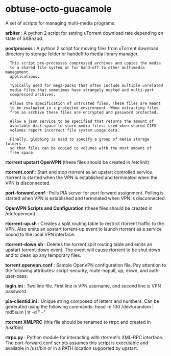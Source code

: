 # obtuse-octo-guacamole
A set of scripts for managing multi-media programs.

<b>arbiter</b>     : A python 2 script for setting uTorrent download rate depending on state of SABnzbd.

<b>postprocess</b> : A python 2 script for moving files from uTorrent download directory to storage folder
              or handoff to media library manager.
              
      This script pre-processes compressed archives and copies the media
      to a shared file system or for hand-off to other multimedia management
      applications.
      
      Typically used for mega-packs that often include multiple unrelated
      media files that sometimes have strangely nested and multi-part
      compressed archives.
      
      Allows the specification of untrusted files. These files are meant
      to be evaluated in a protected environment. When extracting files
      from an archive these files are encrypted and password protected.
      
      Allow a json service to be specified that returns the amount of
      available disk space to store media files: used when shared CIFS
      volumes report incorrect file system usage data.
      
      Finally, globbing is used to specify a group of media storage folders
      so that files can be copied to volumes with the most amount of
      free space.

<b>rtorrent upstart OpenVPN</b> (these files should be created in /etc/init)

<b>rtorrent.conf</b> : Start and stop rtorrent as an upstart controlled service. rtorrent is started when the VPN is established and terminated when the VPN is disconnected.

<b>port-forward.conf</b> : Polls PIA server for port forward assignment. Polling is started when VPN is established and terminated when VPN is disconnected.

<b>OpenVPN Scripts and Configuration</b> (these files should be created in /etc/openvpn)

<b>rtorrent-up.sh</b> : Creates a split routing table to restrict rtorrent traffic to the VPN. Also emits an upstart torrent-up event to launch rtorrent as a service bound to the local VPN interface.

<b>rtorrent-down.sh</b> : Deletes the torrent split routing table and emits an upstart torrent-down event. The event will cause rtorrent to be shut down and to clean up any temporary files.

<b>torrent.openvpn.conf</b> : Sample OpenVPN configuration file. Pay attention to the following attributes: script-security, route-nopull, up, down, and auth-user-pass.

<b>login.ini</b> : Two line file. First line is VPN username, and second line is VPN password.

<b>pia-clientid.ini</b> : Unique string composed of letters and numbers. Can be generated using the following commands: head -n 100 /dev/urandom | md5sum | tr -d " -"

<b>rtorrent XMLPRC</b> (this file should be renamed to rtrpc and created in /usr/bin)

<b>rtrpc.py</b> : Python module for interacting with rtorrent's XML-RPC interface. The port-forward.conf scripts assumes this script is executable and available in /usr/bin or in a PATH location supported by upstart.

